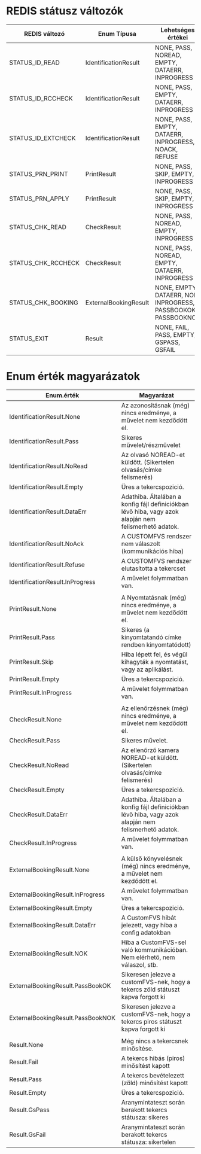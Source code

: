 # REDIS státusz változók

|REDIS változó      |Enum Típusa            |Lehetséges értékei |
|--------------|-------------|------------------|
|STATUS_ID_READ     |IdentificationResult   |NONE, PASS, NOREAD, EMPTY, DATAERR, INPROGRESS|
|STATUS_ID_RCCHECK  |IdentificationResult   |NONE, PASS, EMPTY, DATAERR, INPROGRESS|
|STATUS_ID_EXTCHECK |IdentificationResult   |NONE, PASS, EMPTY, DATAERR, INPROGRESS, NOACK, REFUSE|
|STATUS_PRN_PRINT   |PrintResult            |NONE, PASS, SKIP, EMPTY, INPROGRESS|
|STATUS_PRN_APPLY   |PrintResult            |NONE, PASS, SKIP, EMPTY, INPROGRESS|
|STATUS_CHK_READ    |CheckResult            |NONE, PASS, NOREAD, EMPTY, INPROGRESS|
|STATUS_CHK_RCCHECK |CheckResult            |NONE, PASS, NOREAD, EMPTY, DATAERR, INPROGRESS|
|STATUS_CHK_BOOKING |ExternalBookingResult  |NONE, EMPTY, DATAERR, NOK, INPROGRESS, PASSBOOKOK, PASSBOOKNOK|
|STATUS_EXIT        |Result                 |NONE, FAIL, PASS, EMPTY, GSPASS, GSFAIL|

# Enum érték magyarázatok

| Enum.érték    |Magyarázat|
|----------|---------------|
|IdentificationResult.None|Az azonosításnak (még) nincs eredménye, a művelet nem kezdődött el.|
|IdentificationResult.Pass|Sikeres művelet/részművelet|
|IdentificationResult.NoRead|Az olvasó NOREAD-et küldött. (Sikertelen olvasás/címke felismerés)|
|IdentificationResult.Empty|Üres a tekercspozició.|
|IdentificationResult.DataErr|Adathiba. Általában a konfig fájl definiciókban lévő hiba, vagy azok alapján nem felismerhető adatok.|
|IdentificationResult.NoAck|A CUSTOMFVS rendszer nem válaszolt (kommunikációs hiba)|
|IdentificationResult.Refuse|A CUSTOMFVS rendszer elutasította a tekercset|
|IdentificationResult.InProgress|A művelet folymmatban van.|
|||
|PrintResult.None|A Nyomtatásnak (még) nincs eredménye, a művelet nem kezdődött el.|
|PrintResult.Pass|Sikeres (a kinyomtatandó címke rendben kinyomtatódott)|
|PrintResult.Skip|Hiba lépett fel, és végül kihagyták a nyomtatást, vagy az aplikálást.|
|PrintResult.Empty|Üres a tekercspozició.|
|PrintResult.InProgress|A művelet folymmatban van.|
|||
|CheckResult.None|Az ellenőrzésnek (még) nincs eredménye, a művelet nem kezdődött el.|
|CheckResult.Pass|Sikeres művelet.|
|CheckResult.NoRead|Az ellenőrző kamera NOREAD-et küldött. (Sikertelen olvasás/címke felismerés)|
|CheckResult.Empty|Üres a tekercspozició.|
|CheckResult.DataErr|Adathiba. Általában a konfig fájl definiciókban lévő hiba, vagy azok alapján nem felismerhető adatok.|
|CheckResult.InProgress|A művelet folymmatban van.|
|||
|ExternalBookingResult.None|A külső könyvelésnek (még) nincs eredménye, a művelet nem kezdődött el.|
|ExternalBookingResult.InProgress|A művelet folymmatban van.|
|ExternalBookingResult.Empty|Üres a tekercspozició.|
|ExternalBookingResult.DataErr|A CustomFVS hibát jelezett, vagy hiba a config adatokban|
|ExternalBookingResult.NOK|Hiba a CustomFVS-sel való kommunikációban. Nem elérhető, nem válaszol, stb.|
|ExternalBookingResult.PassBookOK|Sikeresen jelezve a customFVS-nek, hogy a tekercs zöld státuszt kapva forgott ki|
|ExternalBookingResult.PassBookNOK|Sikeresen jelezve a customFVS-nek, hogy a tekercs piros státuszt kapva forgott ki|
|||
|Result.None|Még nincs a tekercsnek minősítése.|
|Result.Fail|A tekercs hibás (piros) minősítést kapott|
|Result.Pass|A tekercs bevételezett (zöld) minősítést kapott|
|Result.Empty|Üres a tekercspozició.|
|Result.GsPass|Aranymintateszt során berakott tekercs státusza: sikeres |
|Result.GsFail|Aranymintateszt során berakott tekercs státusza: sikertelen|
